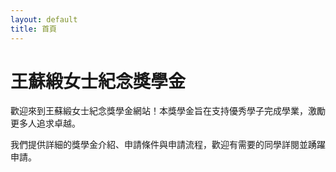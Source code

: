 ```yaml
---
layout: default
title: 首頁
---
```


# 王蘇緞女士紀念獎學金

歡迎來到王蘇緞女士紀念獎學金網站！本獎學金旨在支持優秀學子完成學業，激勵更多人追求卓越。

我們提供詳細的獎學金介紹、申請條件與申請流程，歡迎有需要的同學詳閱並踴躍申請。
